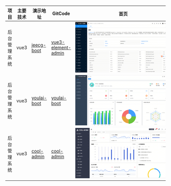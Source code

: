 | 项目         | 主要技术 | 演示地址                                                | GitCode                                                      | 首页                  |
| ------------ | -------- | ------------------------------------------------------- | ------------------------------------------------------------ | --------------------- |
| 后台管理系统 | vue3     | [jeecg-boot](http://boot3.jeecg.com/dashboard/analysis) | [vue3-element-admin](https://github.com/jeecgboot/jeecgboot-vue3) | <div style="width: 300px;" class="maxImg"> ![](../../img/jeecg.jpg) </div> |
| 后台管理系统 | vue3     | [youlai-boot](https://vue3.youlai.tech/#/dashboard)     | [youlai-boot](https://gitee.com/youlaiorg/vue3-element-admin) | <div style="width: 300px;" class="maxImg"> ![](../../img/youlai.jpg) </div>  |
| 后台管理系统 | vue3     | [cool-admin](https://show.cool-admin.com/)     | [cool-admin](https://docs.cool-admin.com/admin/vue/introduce.html#%E4%BB%A3%E7%A0%81%E4%BB%93%E5%BA%93) | <div style="width: 300px;" class="maxImg"> ![](../../img/img4.jpg) </div>  |

